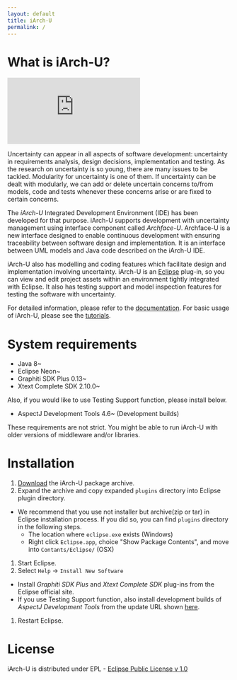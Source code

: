 ```yaml
---
layout: default
title: iArch-U
permalink: /
---
```


# What is iArch-U?

<div markdown="0" class="introduction-video">
  <div markdown="0" class="video-wrapper tutorial-video-wrapper">
    <iframe src="https://www.youtube.com/embed/uM6H-vkddNg?rel=0" frameborder="0" allowfullscreen></iframe>
  </div>
</div>

Uncertainty can appear in all aspects of software development: uncertainty in requirements analysis, design decisions, implementation and testing.
As the research on uncertainty is so young, there are many issues to be tackled.
Modularity for uncertainty is one of them.
If uncertainty can be dealt with modularly, we can add or delete uncertain concerns to/from models, code and tests whenever these concerns arise or are fixed to certain concerns.

The _iArch-U_ Integrated Development Environment (IDE) has been developed for that purpose.<!-- (double blind test)
 by the members of [Principles of Software Languages (POSL) research group](http://posl.ait.kyushu-u.ac.jp/index.html)
-->
iArch-U supports development with uncertainty management using interface component called _Archface-U_.
Archface-U is a new interface designed to enable continuous development with ensuring traceability between software design and implementation.
It is an interface between UML models and Java code described on the iArch-U IDE.

iArch-U also has modelling and coding features which facilitate design and implementation involving uncertainty.
iArch-U is an [Eclipse](https://eclipse.org/) plug-in, so you can view and edit project assets within an environment tightly integrated with Eclipse.
It also has testing support and model inspection features for testing the software with uncertainty.

For detailed information, please refer to the [documentation](documentation/). For basic usage of iArch-U, please see the [tutorials](tutorials/).


# System requirements

- Java 8~
- Eclipse Neon~
- Graphiti SDK Plus 0.13~
- Xtext Complete SDK 2.10.0~

Also, if you would like to use Testing Support function, please install below.
- AspectJ Development Tools 4.6~ (Development builds)

These requirements are not strict.
You might be able to run iArch-U with older versions of middleware and/or libraries.


# Installation

1. [Download](https://github.com/posl/iArch/releases) the iArch-U package archive.
1. Expand the archive and copy expanded `plugins` directory into Eclipse plugin directory.
  - We recommend that you use not installer but archive(zip or tar) in Eclipse installation process. If you did so, you can find `plugins` directory in the following steps.
    - The location where `eclipse.exe` exists (Windows)
    - Right click `Eclipse.app`, choice "Show Package Contents", and move into `Contants/Eclipse/` (OSX)
1. Start Eclipse.
1. Select `Help` -> `Install New Software`
  - Install _Graphiti SDK Plus_ and _Xtext Complete SDK_ plug-ins from the Eclipse official site.
  - If you use Testing Support function, also install development builds of _AspectJ Development Tools_ from the update URL shown [here](https://eclipse.org/ajdt/downloads/).
1. Restart Eclipse.


<!-- (double blind test)
# Contact

If you have any questions or comments, please email us: [iarch@posl.ait.kyushu-u.ac.jp](mailto:iarch@posl.ait.kyushu-u.ac.jp)
-->

# License

iArch-U is distributed under EPL - [Eclipse Public License v 1.0](https://eclipse.org/org/documents/epl-v10.php)

<!-- (double blind test)
# Acknowledgements

This research is being conducted as a part of the Grant-in-aid for Scientific Research (A) 26240007 by the Ministry of Education, Culture, Sports, Science and Technology, Japan.
-->
